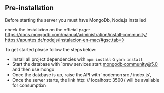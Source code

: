 ## Pre-installation

Before starting the server you must have MongoDb, Node.js installed

check the installation on the official page:
https://docs.mongodb.com/manual/administration/install-community/
https://apuntes.de/nodejs/instalacion-en-mac/#gsc.tab=0

To get started please follow the steps below:

- Install all project dependencies with `npm install` o `yarn install`
- Start the database with `brew services start mongodb-community@5.0 and then use mongo
- Once the database is up, raise the API with 'nodemon src / index.js', 
- Once the server starts, the link http: // localhost: 3500 / will be available for consumption
